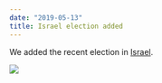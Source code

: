 ```yaml
---
date: "2019-05-13"
title: Israel election added
---
```


We added the recent election in [Israel](http://www.parlgov.org/explore/isr/election/2019-04-09/).

![](/images/parliament-netherlands.jpg)
